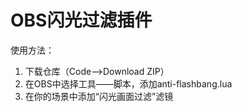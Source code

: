 # OBS闪光过滤插件

使用方法：  
1. 下载仓库（Code-->Download ZIP）
2. 在OBS中选择工具——脚本，添加anti-flashbang.lua
3. 在你的场景中添加“闪光画面过滤”滤镜
